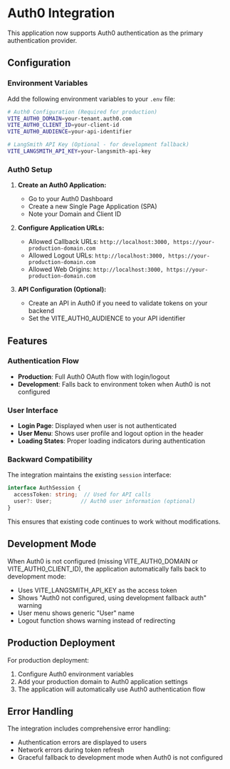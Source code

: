 # Auth0 Integration

This application now supports Auth0 authentication as the primary authentication provider.

## Configuration

### Environment Variables

Add the following environment variables to your `.env` file:

```bash
# Auth0 Configuration (Required for production)
VITE_AUTH0_DOMAIN=your-tenant.auth0.com
VITE_AUTH0_CLIENT_ID=your-client-id
VITE_AUTH0_AUDIENCE=your-api-identifier

# LangSmith API Key (Optional - for development fallback)
VITE_LANGSMITH_API_KEY=your-langsmith-api-key
```

### Auth0 Setup

1. **Create an Auth0 Application:**
   - Go to your Auth0 Dashboard
   - Create a new Single Page Application (SPA)
   - Note your Domain and Client ID

2. **Configure Application URLs:**
   - Allowed Callback URLs: `http://localhost:3000, https://your-production-domain.com`
   - Allowed Logout URLs: `http://localhost:3000, https://your-production-domain.com`
   - Allowed Web Origins: `http://localhost:3000, https://your-production-domain.com`

3. **API Configuration (Optional):**
   - Create an API in Auth0 if you need to validate tokens on your backend
   - Set the VITE_AUTH0_AUDIENCE to your API identifier

## Features

### Authentication Flow

- **Production**: Full Auth0 OAuth flow with login/logout
- **Development**: Falls back to environment token when Auth0 is not configured

### User Interface

- **Login Page**: Displayed when user is not authenticated
- **User Menu**: Shows user profile and logout option in the header
- **Loading States**: Proper loading indicators during authentication

### Backward Compatibility

The integration maintains the existing `session` interface:

```typescript
interface AuthSession {
  accessToken: string;  // Used for API calls
  user?: User;         // Auth0 user information (optional)
}
```

This ensures that existing code continues to work without modifications.

## Development Mode

When Auth0 is not configured (missing VITE_AUTH0_DOMAIN or VITE_AUTH0_CLIENT_ID), the application automatically falls back to development mode:

- Uses VITE_LANGSMITH_API_KEY as the access token
- Shows "Auth0 not configured, using development fallback auth" warning
- User menu shows generic "User" name
- Logout function shows warning instead of redirecting

## Production Deployment

For production deployment:

1. Configure Auth0 environment variables
2. Add your production domain to Auth0 application settings
3. The application will automatically use Auth0 authentication flow

## Error Handling

The integration includes comprehensive error handling:

- Authentication errors are displayed to users
- Network errors during token refresh
- Graceful fallback to development mode when Auth0 is not configured